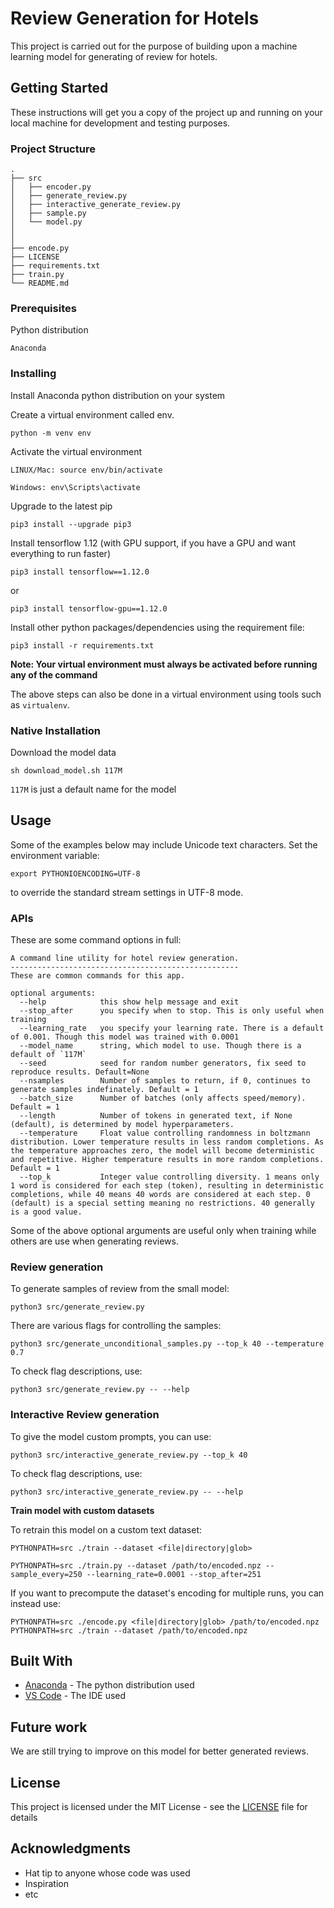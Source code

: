 # Review Generation for Hotels

This project is carried out for the purpose of building upon a machine learning model for generating of review for hotels.

## Getting Started

These instructions will get you a copy of the project up and running on your local machine for development and testing purposes.

### Project Structure

```
.
├── src
│   ├── encoder.py
│   ├── generate_review.py
│   ├── interactive_generate_review.py
│   ├── sample.py
│   └── model.py
│   
│   
├── encode.py
├── LICENSE
├── requirements.txt
├── train.py
└── README.md
```
### Prerequisites

Python distribution

```
Anaconda
```

### Installing

Install Anaconda python distribution on your system

Create a virtual environment called env.

```
python -m venv env
```

Activate the virtual environment

```
LINUX/Mac: source env/bin/activate

Windows: env\Scripts\activate
```

Upgrade to the latest pip

```
pip3 install --upgrade pip3
```

Install tensorflow 1.12 (with GPU support, if you have a GPU and want everything to run faster)
```
pip3 install tensorflow==1.12.0
```
or
```
pip3 install tensorflow-gpu==1.12.0
```

Install other python packages/dependencies using the requirement file:
```
pip3 install -r requirements.txt
```

**Note: Your virtual environment must always be activated before running any of the command**

The above steps can also be done in a virtual environment using tools such as `virtualenv`.

### Native Installation

Download the model data
```
sh download_model.sh 117M
```
`117M` is just a default name for the model

## Usage

Some of the examples below may include Unicode text characters. Set the environment variable:
```
export PYTHONIOENCODING=UTF-8
```
to override the standard stream settings in UTF-8 mode.

### APIs

These are some command options in full:

```
A command line utility for hotel review generation.
---------------------------------------------------
These are common commands for this app.

optional arguments:
  --help            this show help message and exit
  --stop_after      you specify when to stop. This is only useful when training
  --learning_rate   you specify your learning rate. There is a default of 0.001. Though this model was trained with 0.0001
  --model_name      string, which model to use. Though there is a default of `117M`
  --seed            seed for random number generators, fix seed to reproduce results. Default=None
  --nsamples        Number of samples to return, if 0, continues to generate samples indefinately. Default = 1
  --batch_size      Number of batches (only affects speed/memory). Default = 1
  --length          Number of tokens in generated text, if None (default), is determined by model hyperparameters.
  --temperature     Float value controlling randomness in boltzmann distribution. Lower temperature results in less random completions. As the temperature approaches zero, the model will become deterministic and repetitive. Higher temperature results in more random completions. Default = 1
  --top_k           Integer value controlling diversity. 1 means only 1 word is considered for each step (token), resulting in deterministic completions, while 40 means 40 words are considered at each step. 0 (default) is a special setting meaning no restrictions. 40 generally is a good value.
```

Some of the above optional arguments are useful only when training while others are use when generating reviews.


### Review generation

To generate samples of review from the small model:
```
python3 src/generate_review.py
```
There are various flags for controlling the samples:
```
python3 src/generate_unconditional_samples.py --top_k 40 --temperature 0.7
```

To check flag descriptions, use:
```
python3 src/generate_review.py -- --help
```

### Interactive Review generation

To give the model custom prompts, you can use:
```
python3 src/interactive_generate_review.py --top_k 40
```

To check flag descriptions, use:
```
python3 src/interactive_generate_review.py -- --help
```

**Train model with custom datasets**

To retrain this model on a custom text dataset:

```
PYTHONPATH=src ./train --dataset <file|directory|glob>
```

```
PYTHONPATH=src ./train.py --dataset /path/to/encoded.npz --sample_every=250 --learning_rate=0.0001 --stop_after=251
```

If you want to precompute the dataset's encoding for multiple runs, you can instead use:

```
PYTHONPATH=src ./encode.py <file|directory|glob> /path/to/encoded.npz
PYTHONPATH=src ./train --dataset /path/to/encoded.npz
```

## Built With

* [Anaconda](https://www.anaconda.com/distribution/) - The python distribution used
* [VS Code](https://code.visualstudio.com/) - The IDE used

## Future work

We are still trying to improve on this model for better generated reviews.

## License

This project is licensed under the MIT License - see the [LICENSE](LICENSE.md) file for details

## Acknowledgments
* Hat tip to anyone whose code was used
* Inspiration
* etc
